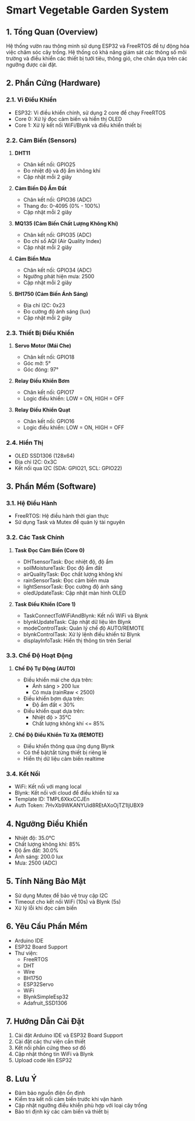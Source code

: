 # Smart Vegetable Garden System

## 1. Tổng Quan (Overview)
Hệ thống vườn rau thông minh sử dụng ESP32 và FreeRTOS để tự động hóa việc chăm sóc cây trồng. Hệ thống có khả năng giám sát các thông số môi trường và điều khiển các thiết bị tưới tiêu, thông gió, che chắn dựa trên các ngưỡng được cài đặt.

## 2. Phần Cứng (Hardware)
### 2.1. Vi Điều Khiển
- ESP32: Vi điều khiển chính, sử dụng 2 core để chạy FreeRTOS
- Core 0: Xử lý đọc cảm biến và hiển thị OLED
- Core 1: Xử lý kết nối WiFi/Blynk và điều khiển thiết bị

### 2.2. Cảm Biến (Sensors)
1. **DHT11**
   - Chân kết nối: GPIO25
   - Đo nhiệt độ và độ ẩm không khí
   - Cập nhật mỗi 2 giây

2. **Cảm Biến Độ Ẩm Đất**
   - Chân kết nối: GPIO36 (ADC)
   - Thang đo: 0-4095 (0% - 100%)
   - Cập nhật mỗi 2 giây

3. **MQ135 (Cảm Biến Chất Lượng Không Khí)**
   - Chân kết nối: GPIO35 (ADC)
   - Đo chỉ số AQI (Air Quality Index)
   - Cập nhật mỗi 2 giây

4. **Cảm Biến Mưa**
   - Chân kết nối: GPIO34 (ADC)
   - Ngưỡng phát hiện mưa: 2500
   - Cập nhật mỗi 2 giây

5. **BH1750 (Cảm Biến Ánh Sáng)**
   - Địa chỉ I2C: 0x23
   - Đo cường độ ánh sáng (lux)
   - Cập nhật mỗi 2 giây

### 2.3. Thiết Bị Điều Khiển
1. **Servo Motor (Mái Che)**
   - Chân kết nối: GPIO18
   - Góc mở: 5°
   - Góc đóng: 97°

2. **Relay Điều Khiển Bơm**
   - Chân kết nối: GPIO17
   - Logic điều khiển: LOW = ON, HIGH = OFF

3. **Relay Điều Khiển Quạt**
   - Chân kết nối: GPIO16
   - Logic điều khiển: LOW = ON, HIGH = OFF

### 2.4. Hiển Thị
- OLED SSD1306 (128x64)
- Địa chỉ I2C: 0x3C
- Kết nối qua I2C (SDA: GPIO21, SCL: GPIO22)

## 3. Phần Mềm (Software)
### 3.1. Hệ Điều Hành
- FreeRTOS: Hệ điều hành thời gian thực
- Sử dụng Task và Mutex để quản lý tài nguyên

### 3.2. Các Task Chính
1. **Task Đọc Cảm Biến (Core 0)**
   - DHTsensorTask: Đọc nhiệt độ, độ ẩm
   - soilMoistureTask: Đọc độ ẩm đất
   - airQualityTask: Đọc chất lượng không khí
   - rainSensorTask: Đọc cảm biến mưa
   - lightSensorTask: Đọc cường độ ánh sáng
   - oledUpdateTask: Cập nhật màn hình OLED

2. **Task Điều Khiển (Core 1)**
   - TaskConnectToWiFiAndBlynk: Kết nối WiFi và Blynk
   - blynkUpdateTask: Cập nhật dữ liệu lên Blynk
   - modeControlTask: Quản lý chế độ AUTO/REMOTE
   - blynkControlTask: Xử lý lệnh điều khiển từ Blynk
   - displayInfoTask: Hiển thị thông tin trên Serial

### 3.3. Chế Độ Hoạt Động
1. **Chế Độ Tự Động (AUTO)**
   - Điều khiển mái che dựa trên:
     + Ánh sáng > 200 lux
     + Có mưa (rainRaw < 2500)
   - Điều khiển bơm dựa trên:
     + Độ ẩm đất < 30%
   - Điều khiển quạt dựa trên:
     + Nhiệt độ > 35°C
     + Chất lượng không khí <= 85%

2. **Chế Độ Điều Khiển Từ Xa (REMOTE)**
   - Điều khiển thông qua ứng dụng Blynk
   - Có thể bật/tắt từng thiết bị riêng lẻ
   - Hiển thị dữ liệu cảm biến realtime

### 3.4. Kết Nối
- WiFi: Kết nối với mạng local
- Blynk: Kết nối với cloud để điều khiển từ xa
- Template ID: TMPL6XkxCCJEn
- Auth Token: 7HvXb9WKANYUid8REtAXoOjTZ1ljUBX9

## 4. Ngưỡng Điều Khiển
- Nhiệt độ: 35.0°C
- Chất lượng không khí: 85%
- Độ ẩm đất: 30.0%
- Ánh sáng: 200.0 lux
- Mưa: 2500 (ADC)

## 5. Tính Năng Bảo Mật
- Sử dụng Mutex để bảo vệ truy cập I2C
- Timeout cho kết nối WiFi (10s) và Blynk (5s)
- Xử lý lỗi khi đọc cảm biến

## 6. Yêu Cầu Phần Mềm
- Arduino IDE
- ESP32 Board Support
- Thư viện:
  + FreeRTOS
  + DHT
  + Wire
  + BH1750
  + ESP32Servo
  + WiFi
  + BlynkSimpleEsp32
  + Adafruit_SSD1306

## 7. Hướng Dẫn Cài Đặt
1. Cài đặt Arduino IDE và ESP32 Board Support
2. Cài đặt các thư viện cần thiết
3. Kết nối phần cứng theo sơ đồ
4. Cập nhật thông tin WiFi và Blynk
5. Upload code lên ESP32

## 8. Lưu Ý
- Đảm bảo nguồn điện ổn định
- Kiểm tra kết nối cảm biến trước khi vận hành
- Cập nhật ngưỡng điều khiển phù hợp với loại cây trồng
- Bảo trì định kỳ các cảm biến và thiết bị 